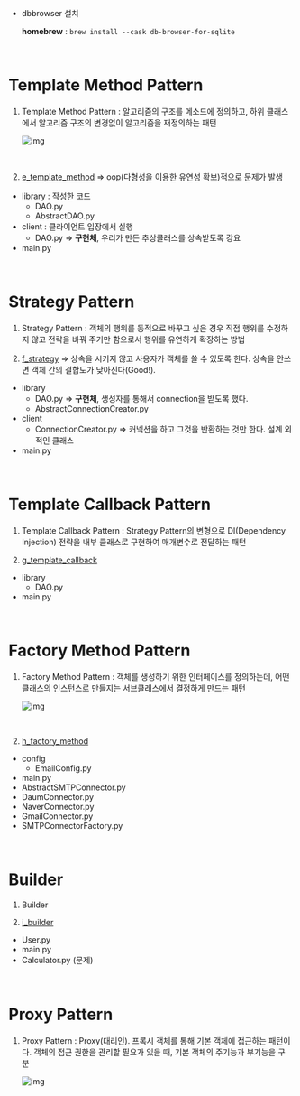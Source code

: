 * dbbrowser 설치

    **homebrew** : `brew install --cask db-browser-for-sqlite`

<br>

# Template Method Pattern
1. Template Method Pattern : 알고리즘의 구조를 메소드에 정의하고, 하위 클래스에서 알고리즘 구조의 변경없이 알고리즘을 재정의하는 패턴

    ![img](https://upload.wikimedia.org/wikipedia/commons/2/2a/W3sDesign_Template_Method_Design_Pattern_UML.jpg)

    <br>

2. [e_template_method](https://github.com/Imshyeon/DesignPattern/tree/main/e_template_method) => oop(다형성을 이용한 유연성 확보)적으로 문제가 발생 
- library : 작성한 코드
  - DAO.py
  - AbstractDAO.py
- client : 클라이언트 입장에서 실행
  - DAO.py => **구현체**, 우리가 만든 추상클래스를 상속받도록 강요
- main.py

<br>

# Strategy Pattern
1. Strategy Pattern : 객체의 행위를 동적으로 바꾸고 싶은 경우 직접 행위를 수정하지 않고 전략을 바꿔 주기만 함으로서 행위를 유연하게 확장하는 방법

2. [f_strategy](https://github.com/Imshyeon/DesignPattern/tree/main/f_strategy) => 상속을 시키지 않고 사용자가 객체를 쓸 수 있도록 한다. 상속을 안쓰면 객체 간의 결합도가 낮아진다(Good!). 
- library
  - DAO.py => **구현체**, 생성자를 통해서 connection을 받도록 했다.
  - AbstractConnectionCreator.py
- client
  - ConnectionCreator.py => 커넥션을 하고 그것을 반환하는 것만 한다. 설계 외적인 클래스
- main.py

<br>

# Template Callback Pattern
1. Template Callback Pattern : Strategy Pattern의 변형으로 DI(Dependency Injection) 전략을 내부 클래스로 구현하여 매개변수로 전달하는 패턴

2. [g_template_callback](https://github.com/Imshyeon/DesignPattern/tree/main/g_template_callback)
- library
  - DAO.py
- main.py

<br>

# Factory Method Pattern
1. Factory Method Pattern : 객체를 생성하기 위한 인터페이스를 정의하는데, 어떤 클래스의 인스턴스로 만들지는 서브클래스에서 결정하게 만드는 패턴

    ![img](https://upload.wikimedia.org/wikipedia/commons/thumb/a/a3/FactoryMethod.svg/600px-FactoryMethod.svg.png)
    
    <br>

2. [h_factory_method](https://github.com/Imshyeon/DesignPattern/tree/main/h_factory_method)
- config
  - EmailConfig.py
- main.py
- AbstractSMTPConnector.py
- DaumConnector.py
- NaverConnector.py
- GmailConnector.py
- SMTPConnectorFactory.py

<br>

# Builder
1. Builder

2. [i_builder](https://github.com/Imshyeon/DesignPattern/tree/main/i_builder)
- User.py
- main.py
- Calculator.py (문제)

<br>

# Proxy Pattern
1. Proxy Pattern : Proxy(대리인). 프록시 객체를 통해 기본 객체에 접근하는 패턴이다. 객체의 접근 권한을 관리할 필요가 있을 때, 기본 객체의 주기능과 부기능을 구분

    ![img](https://upload.wikimedia.org/wikipedia/commons/thumb/7/75/Proxy_pattern_diagram.svg/800px-Proxy_pattern_diagram.svg.png)
